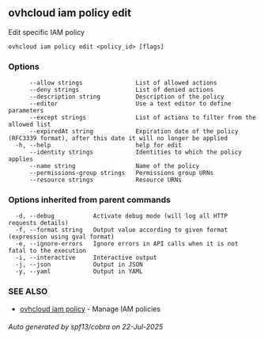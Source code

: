 ## ovhcloud iam policy edit

Edit specific IAM policy

```
ovhcloud iam policy edit <policy_id> [flags]
```

### Options

```
      --allow strings               List of allowed actions
      --deny strings                List of denied actions
      --description string          Description of the policy
      --editor                      Use a text editor to define parameters
      --except strings              List of actions to filter from the allowed list
      --expiredAt string            Expiration date of the policy (RFC3339 format), after this date it will no longer be applied
  -h, --help                        help for edit
      --identity strings            Identities to which the policy applies
      --name string                 Name of the policy
      --permissions-group strings   Permissions group URNs
      --resource strings            Resource URNs
```

### Options inherited from parent commands

```
  -d, --debug           Activate debug mode (will log all HTTP requests details)
  -f, --format string   Output value according to given format (expression using gval format)
  -e, --ignore-errors   Ignore errors in API calls when it is not fatal to the execution
  -i, --interactive     Interactive output
  -j, --json            Output in JSON
  -y, --yaml            Output in YAML
```

### SEE ALSO

* [ovhcloud iam policy](ovhcloud_iam_policy.md)	 - Manage IAM policies

###### Auto generated by spf13/cobra on 22-Jul-2025
